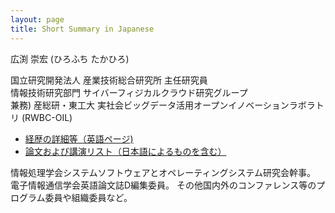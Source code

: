 ```yaml
---
layout: page
title: Short Summary in Japanese
---
```


広渕 崇宏 (ひろふち たかひろ)

国立研究開発法人 産業技術総合研究所 主任研究員  
情報技術研究部門 サイバーフィジカルクラウド研究グループ  
兼務) 産総研・東工大 実社会ビッグデータ活用オープンイノベーションラボラトリ (RWBC-OIL)

- [経歴の詳細等（英語ページ)](../cv/)
- [論文および講演リスト（日本語によるものを含む）](../pub-ja.html)

情報処理学会システムソフトウェアとオペレーティングシステム研究会幹事。
電子情報通信学会英語論文誌D編集委員。
その他国内外のコンファレンス等のプログラム委員や組織委員など。

